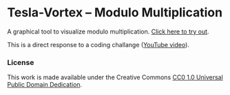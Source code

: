 # Tesla-Vortex – Modulo Multiplication

A graphical tool to visualize modulo multiplication. [Click here to try out](https://relikd.github.io/Vortex-Math/).

This is a direct response to a coding challange ([YouTube video](https://www.youtube.com/watch?v=6ZrO90AI0c8)).


### License

This work is made available under the Creative Commons [CC0 1.0 Universal Public Domain Dedication](https://creativecommons.org/publicdomain/zero/1.0/deed.en).
